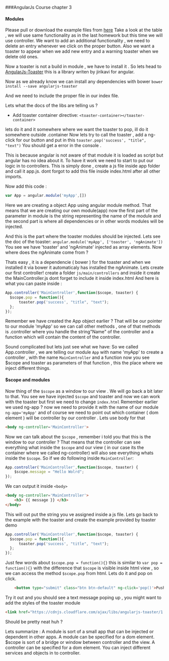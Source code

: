 ###AngularJs Course chapter 3

#### Modules
Please pull or download the example files  from [here](app/)
Take a look at the table , we will use same functionality as in the last homework but this time we will use controller.
We want to add an additional functionality , we need to delete an entry whenever we click on the proper button.
Also we want a toaster to appear when we add new entry and a warning toaster when we delete old ones.

Now a toaster is not a build in module , we have to install it .
So lets head to [AngularJs-Toaster](https://github.com/jirikavi/AngularJS-Toaster) this is a library writen by jirikavi for angular.

Now as we already know we can install any dependencies with bower
```bower install --save angularjs-toaster```

And we need to include the proper file in our index file.

Lets what the docs of the libs are telling us ?

- Add toaster container directive:
```<toaster-container></toaster-container>```

lets do it and it somewhere where we want the toaster to pop, ill do it somewhere outside .container
Now lets try to call the toaster , add a ng-click for our button and put in this
`toaster.pop('success', "title", "text")`
You should get a error in the console .

This is because angular is not aware of that module it is loaded as script but angular has no idea about it.
To have it work we need to start to put our logic in to controllers.
This is simply done , create a js file inside app folder and call it app.js. dont forgot to add this file inside index.html after all other imports.

Now add this code :
```js
var App = angular.module('myApp',[])
```
Here we are creating a object App using angular module method.
That means that we are creating our own module(app) now the first part of the parameter in module is the string representing the name of the module and the second part is where all dependencies or in other words modules will be injected.

And this is the part where the toaster modules should be injected.
Lets see the doc of the toaster: `angular.module('myApp', ['toaster', 'ngAnimate'])`
You see we have 'toaster' and 'ngAnimate' injected as array elements.
Now where does the ngAnimate come from ?

Thats easy , it is a dependencie ( bower ) for the toaster and when we installed it via bower it automaticaly has installed the ngAnimate.
Lets create our first controller! create a folder `js/main/controllers`  and inside it create the MainController.js dont forget to include it inside index.html
And here is what you can paste inside :
```js
App.controller('MainController',function($scope, toaster) {
  $scope.pop = function(){
      toaster.pop('success', "title", "text");
  };
});
```
Remember we have created the App object earlier ? That will be our pointer to our module 'myApp' so we can call other methods , one of that methods is .controller where you handle the string"Name" of the controller and a function which will contain the content of the controller.

Sound complicated but lets just see what we have:
So we called App.controller , we are telling our module `App` with name 'myApp' to create a controller , with the name `MainController` and a function now you see $scope and toaster as parameters of that function , this the place where we inject different things.

#### $scope and modules
Now thing of the `$scope` as a window to our view .  We will go back a bit later to that.
You see we have injected `$scope` and toaster and now we can work with the toaster but first we need to change `index.html`
Remember earlier we used ng-app ? now we need to provide it with the name of our module `ng-app='myApp'` and of course we need to point out which container ( dom element ) will be controller by our controller . Lets use body for that
```html
<body ng-controller='MainController'>
```

Now we can talk about the `$scope` , remember i told you that this is the window to our controller ?
That means that the controller can see everything what inside the `$scope` and our view ( in our case its the container where we called ng-controller) will also see everything whats inside the `$scope`.
So if we do following inside `MainController`:
```js
App.controller('MainController',function($scope, toaster) {
	$scope.message = "Hello Wolrd";
});
```
We can output it inside `<body>`
```html
<body ng-controller='MainController'>
	<h3> {{ message }} </h3>
</body>
```
This will out put the string you ve assigned inside a js file.
Lets go back to the example with the toaster and create the example provided by toaster demo
```js
App.controller('MainController',function($scope, toaster) {
  $scope.pop = function(){
      toaster.pop('success', "title", "text");
  };
});
```
Just few words about `$scope.pop = function(){}` this is similar to `var pop = function(){}`
with the difference that `$scope` is visible inside html view , so we can access the method `$scope.pop` from html. Lets do it and pop on click.
```html
    <button type="submit" class="btn btn-default" ng-click='pop()'>Push data</button>
```
Try it out and you should see a text message poping up , you might want to add the styles of the toaster module
```html
<link href="https://cdnjs.cloudflare.com/ajax/libs/angularjs-toaster/1.1.0/toaster.min.css" rel="stylesheet" />
```
Should be pretty neat huh ?

Lets summarize :
A module is sort of a small app that can be injected or dependent in other apps.
A module can be specified for a dom element.
$scope is sort of a bridge or window between controller and the view.
A controller can be specified for a dom element.
You can inject different services and objects in to controller.
